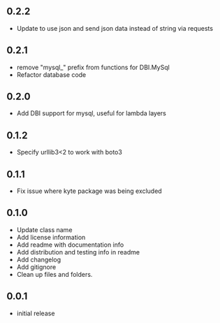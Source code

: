 ## 0.2.2

* Update to use json and send json data instead of string via requests

## 0.2.1

* remove "mysql_" prefix from functions for DBI.MySql
* Refactor database code

## 0.2.0

* Add DBI support for mysql, useful for lambda layers

## 0.1.2

* Specify urllib3<2 to work with boto3

## 0.1.1

* Fix issue where kyte package was being excluded

## 0.1.0

* Update class name
* Add license information
* Add readme with documentation info
* Add distribution and testing info in readme
* Add changelog
* Add gitignore
* Clean up files and folders.

## 0.0.1

* initial release